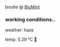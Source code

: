 brodie @ [BluMint](https://www.linkedin.com/company/blumint-io/)

<!--weather_start-->
### working conditions..

weather: haze 

temp: 5.29 °C 🧥

<!--weather_end-->
